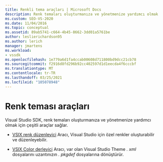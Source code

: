```yaml
---
title: Renkli tema araçları | Microsoft Docs
description: Renk temaları oluşturmanıza ve yönetmenize yardımcı olmak için Visual Studio SDK 'sında sunulan VSıX renk düzenleyici ve VSıX renk derleyicisi araçları hakkında bilgi edinin.
ms.custom: SEO-VS-2020
ms.date: 11/04/2016
ms.topic: conceptual
ms.assetid: 89ab5741-c664-4b45-8662-3dd01a5761be
author: leslierichardson95
ms.author: lerich
manager: jmartens
ms.workload:
- vssdk
ms.openlocfilehash: 1e779a6d1fa4ccab00608d711800bd9dcc21cb78
ms.sourcegitcommit: f2916d8fd296b92cc402597d1d1eecda4f6cccbf
ms.translationtype: MT
ms.contentlocale: tr-TR
ms.lasthandoff: 03/25/2021
ms.locfileid: "105078948"
---
```

# <a name="color-theme-tools"></a>Renk teması araçları
Visual Studio SDK, renk temaları oluşturmanıza ve yönetmenize yardımcı olmak için çeşitli araçlar sağlar.

- [VSIX renk düzenleyici](../../extensibility/internals/vsix-color-editor.md) Aracı, Visual Studio için özel renkler oluşturabilir ve düzenleyebilir.

- [VSIX Color derleyici](../../extensibility/internals/vsix-color-compiler.md) Aracı, var olan Visual Studio Theme *. xml* dosyalarını uzantınızın *. pkgdef* dosyalarına dönüştürür.
